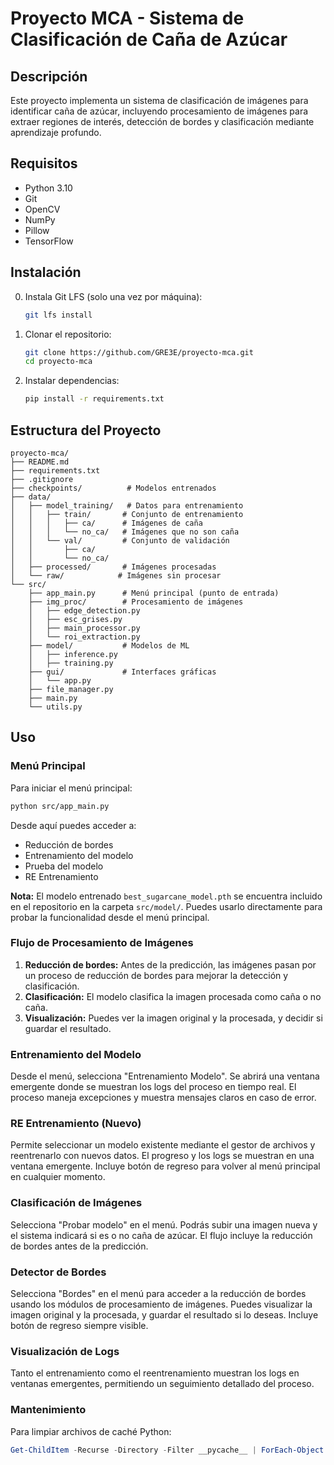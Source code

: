 # Proyecto MCA - Sistema de Clasificación de Caña de Azúcar

## Descripción
Este proyecto implementa un sistema de clasificación de imágenes para identificar caña de azúcar, incluyendo procesamiento de imágenes para extraer regiones de interés, detección de bordes y clasificación mediante aprendizaje profundo.

## Requisitos
- Python 3.10
- Git
- OpenCV
- NumPy
- Pillow
- TensorFlow

## Instalación

0. Instala Git LFS (solo una vez por máquina):
   ```bash
   git lfs install

1. Clonar el repositorio:
   ```bash
   git clone https://github.com/GRE3E/proyecto-mca.git
   cd proyecto-mca
   ```
2. Instalar dependencias:
   ```bash
   pip install -r requirements.txt
   ```

## Estructura del Proyecto
```
proyecto-mca/
├── README.md
├── requirements.txt
├── .gitignore
├── checkpoints/          # Modelos entrenados
├── data/
│   ├── model_training/   # Datos para entrenamiento
│   │   ├── train/       # Conjunto de entrenamiento
│   │   │   ├── ca/      # Imágenes de caña
│   │   │   └── no_ca/   # Imágenes que no son caña
│   │   └── val/         # Conjunto de validación
│   │       ├── ca/
│   │       └── no_ca/
│   ├── processed/       # Imágenes procesadas
│   └── raw/            # Imágenes sin procesar
└── src/
    ├── app_main.py      # Menú principal (punto de entrada)
    ├── img_proc/        # Procesamiento de imágenes
    │   ├── edge_detection.py
    │   ├── esc_grises.py
    │   ├── main_processor.py
    │   └── roi_extraction.py
    ├── model/           # Modelos de ML
    │   ├── inference.py
    │   ├── training.py
    ├── gui/             # Interfaces gráficas
    │   └── app.py
    ├── file_manager.py
    ├── main.py
    └── utils.py
```

## Uso

### Menú Principal
Para iniciar el menú principal:
```bash
python src/app_main.py
```
Desde aquí puedes acceder a:
- Reducción de bordes
- Entrenamiento del modelo
- Prueba del modelo
- RE Entrenamiento

**Nota:** El modelo entrenado `best_sugarcane_model.pth` se encuentra incluido en el repositorio en la carpeta `src/model/`. Puedes usarlo directamente para probar la funcionalidad desde el menú principal.

### Flujo de Procesamiento de Imágenes
1. **Reducción de bordes:** Antes de la predicción, las imágenes pasan por un proceso de reducción de bordes para mejorar la detección y clasificación.
2. **Clasificación:** El modelo clasifica la imagen procesada como caña o no caña.
3. **Visualización:** Puedes ver la imagen original y la procesada, y decidir si guardar el resultado.

### Entrenamiento del Modelo
Desde el menú, selecciona "Entrenamiento Modelo". Se abrirá una ventana emergente donde se muestran los logs del proceso en tiempo real. El proceso maneja excepciones y muestra mensajes claros en caso de error.

### RE Entrenamiento (Nuevo)
Permite seleccionar un modelo existente mediante el gestor de archivos y reentrenarlo con nuevos datos. El progreso y los logs se muestran en una ventana emergente. Incluye botón de regreso para volver al menú principal en cualquier momento.

### Clasificación de Imágenes
Selecciona "Probar modelo" en el menú. Podrás subir una imagen nueva y el sistema indicará si es o no caña de azúcar. El flujo incluye la reducción de bordes antes de la predicción.

### Detector de Bordes
Selecciona "Bordes" en el menú para acceder a la reducción de bordes usando los módulos de procesamiento de imágenes. Puedes visualizar la imagen original y la procesada, y guardar el resultado si lo deseas. Incluye botón de regreso siempre visible.

### Visualización de Logs
Tanto el entrenamiento como el reentrenamiento muestran los logs en ventanas emergentes, permitiendo un seguimiento detallado del proceso.

### Mantenimiento
Para limpiar archivos de caché Python:
```powershell
Get-ChildItem -Recurse -Directory -Filter __pycache__ | ForEach-Object { Remove-Item $_.FullName -Recurse -Force }
```